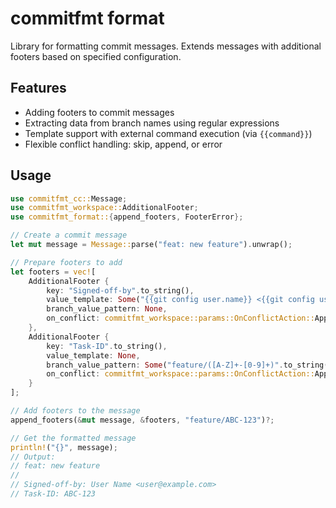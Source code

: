 # commitfmt format

Library for formatting commit messages. Extends messages with additional footers based on specified configuration.

## Features

- Adding footers to commit messages
- Extracting data from branch names using regular expressions
- Template support with external command execution (via `{{command}}`)
- Flexible conflict handling: skip, append, or error

## Usage

```rust
use commitfmt_cc::Message;
use commitfmt_workspace::AdditionalFooter;
use commitfmt_format::{append_footers, FooterError};

// Create a commit message
let mut message = Message::parse("feat: new feature").unwrap();

// Prepare footers to add
let footers = vec![
    AdditionalFooter {
        key: "Signed-off-by".to_string(),
        value_template: Some("{{git config user.name}} <{{git config user.email}}>".to_string()),
        branch_value_pattern: None,
        on_conflict: commitfmt_workspace::params::OnConflictAction::Append,
    },
    AdditionalFooter {
        key: "Task-ID".to_string(), 
        value_template: None,
        branch_value_pattern: Some("feature/([A-Z]+-[0-9]+)".to_string()),
        on_conflict: commitfmt_workspace::params::OnConflictAction::Append,
    }
];

// Add footers to the message
append_footers(&mut message, &footers, "feature/ABC-123")?;

// Get the formatted message
println!("{}", message);
// Output:
// feat: new feature
//
// Signed-off-by: User Name <user@example.com>
// Task-ID: ABC-123
```
